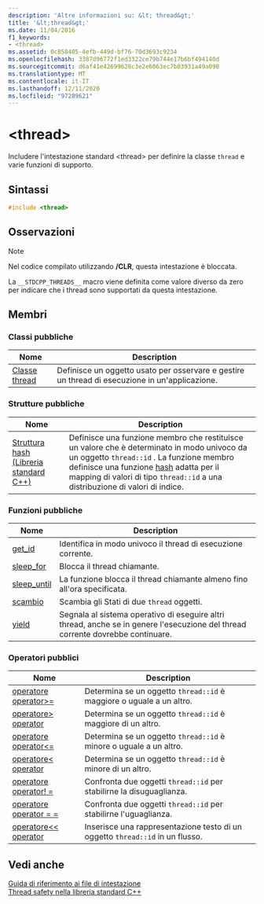 ```yaml
---
description: 'Altre informazioni su: &lt; thread&gt;'
title: '&lt;thread&gt;'
ms.date: 11/04/2016
f1_keywords:
- <thread>
ms.assetid: 0c858405-4efb-449d-bf76-70d3693c9234
ms.openlocfilehash: 3387d96772f1ed3322ce79b744e17b6bf494140d
ms.sourcegitcommit: d6af41e42699628c3e2e6063ec7b03931a49a098
ms.translationtype: MT
ms.contentlocale: it-IT
ms.lasthandoff: 12/11/2020
ms.locfileid: "97289621"
---
```

# <a name="ltthreadgt"></a>&lt;thread&gt;

Includere l'intestazione standard \<thread> per definire la classe `thread` e varie funzioni di supporto.

## <a name="syntax"></a>Sintassi

```cpp
#include <thread>
```

## <a name="remarks"></a>Osservazioni

> [!NOTE]
> Nel codice compilato utilizzando **/CLR**, questa intestazione è bloccata.

La `__STDCPP_THREADS__` macro viene definita come valore diverso da zero per indicare che i thread sono supportati da questa intestazione.

## <a name="members"></a>Membri

### <a name="public-classes"></a>Classi pubbliche

|Nome|Description|
|----------|-----------------|
|[Classe thread](../standard-library/thread-class.md)|Definisce un oggetto usato per osservare e gestire un thread di esecuzione in un'applicazione.|

### <a name="public-structures"></a>Strutture pubbliche

|Nome|Description|
|----------|-----------------|
|[Struttura hash (Libreria standard C++)](../standard-library/hash-structure-stl.md)|Definisce una funzione membro che restituisce un valore che è determinato in modo univoco da un oggetto `thread::id` . La funzione membro definisce una funzione [hash](../standard-library/hash-class.md) adatta per il mapping di valori di tipo `thread::id` a una distribuzione di valori di indice.|

### <a name="public-functions"></a>Funzioni pubbliche

|Nome|Description|
|----------|-----------------|
|[get_id](../standard-library/thread-functions.md#get_id)|Identifica in modo univoco il thread di esecuzione corrente.|
|[sleep_for](../standard-library/thread-functions.md#sleep_for)|Blocca il thread chiamante.|
|[sleep_until](../standard-library/thread-functions.md#sleep_until)|La funzione blocca il thread chiamante almeno fino all'ora specificata.|
|[scambio](../standard-library/thread-functions.md#swap)|Scambia gli Stati di due `thread` oggetti.|
|[yield](../standard-library/thread-functions.md#yield)|Segnala al sistema operativo di eseguire altri thread, anche se in genere l'esecuzione del thread corrente dovrebbe continuare.|

### <a name="public-operators"></a>Operatori pubblici

|Nome|Description|
|----------|-----------------|
|[operatore operator>=](../standard-library/thread-operators.md#op_gt_eq)|Determina se un oggetto `thread::id` è maggiore o uguale a un altro.|
|[operatore> operator](../standard-library/thread-operators.md#op_gt)|Determina se un oggetto `thread::id` è maggiore di un altro.|
|[operatore operator<=](../standard-library/thread-operators.md#op_lt_eq)|Determina se un oggetto `thread::id` è minore o uguale a un altro.|
|[operatore< operator](../standard-library/thread-operators.md#op_lt)|Determina se un oggetto `thread::id` è minore di un altro.|
|[operatore operator! =](../standard-library/thread-operators.md#op_neq)|Confronta due oggetti `thread::id` per stabilirne la disuguaglianza.|
|[operatore operator = =](../standard-library/thread-operators.md#op_eq_eq)|Confronta due oggetti `thread::id` per stabilirne l'uguaglianza.|
|[operatore<< operator](../standard-library/thread-operators.md#op_lt_lt)|Inserisce una rappresentazione testo di un oggetto `thread::id` in un flusso.|

## <a name="see-also"></a>Vedi anche

[Guida di riferimento ai file di intestazione](../standard-library/cpp-standard-library-header-files.md)\
[Thread safety nella libreria standard C++](../standard-library/thread-safety-in-the-cpp-standard-library.md)
